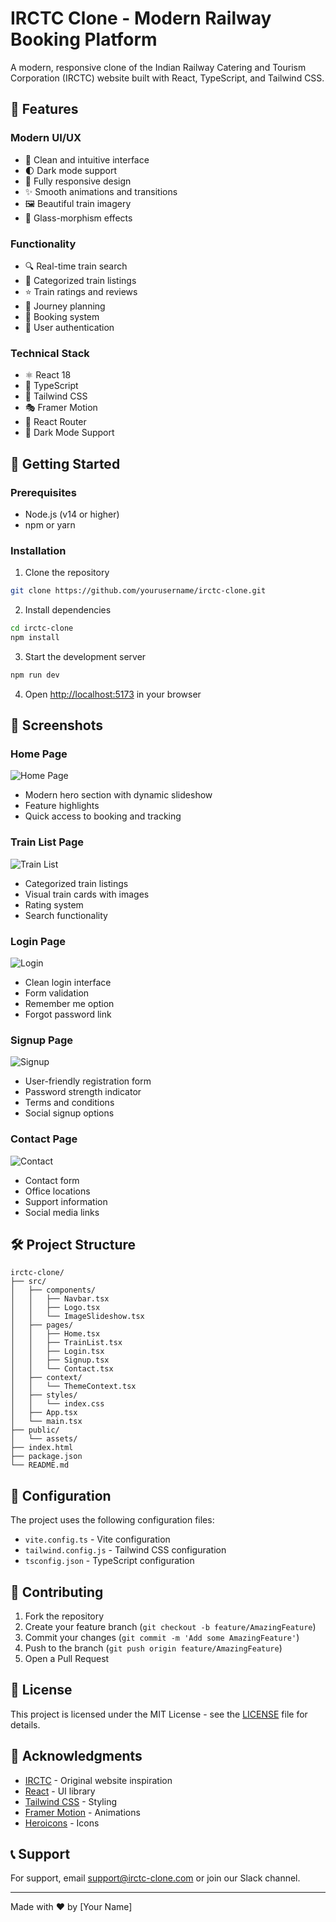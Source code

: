 # IRCTC Clone - Modern Railway Booking Platform

A modern, responsive clone of the Indian Railway Catering and Tourism Corporation (IRCTC) website built with React, TypeScript, and Tailwind CSS.

## 🌟 Features

### Modern UI/UX
- 🎨 Clean and intuitive interface
- 🌓 Dark mode support
- 📱 Fully responsive design
- ✨ Smooth animations and transitions
- 🖼️ Beautiful train imagery
- 🎯 Glass-morphism effects

### Functionality
- 🔍 Real-time train search
- 🚂 Categorized train listings
- ⭐ Train ratings and reviews
- 📅 Journey planning
- 🎫 Booking system
- 👤 User authentication

### Technical Stack
- ⚛️ React 18
- 📘 TypeScript
- 🎨 Tailwind CSS
- 🎭 Framer Motion
- 🎯 React Router
- 🌙 Dark Mode Support

## 🚀 Getting Started

### Prerequisites
- Node.js (v14 or higher)
- npm or yarn

### Installation

1. Clone the repository
```bash
git clone https://github.com/yourusername/irctc-clone.git
```

2. Install dependencies
```bash
cd irctc-clone
npm install
```

3. Start the development server
```bash
npm run dev
```

4. Open [http://localhost:5173](http://localhost:5173) in your browser

## 📸 Screenshots

### Home Page
![Home Page](screenshots/home.png)
- Modern hero section with dynamic slideshow
- Feature highlights
- Quick access to booking and tracking

### Train List Page
![Train List](screenshots/train-list.png)
- Categorized train listings
- Visual train cards with images
- Rating system
- Search functionality

### Login Page
![Login](screenshots/login.png)
- Clean login interface
- Form validation
- Remember me option
- Forgot password link

### Signup Page
![Signup](screenshots/signup.png)
- User-friendly registration form
- Password strength indicator
- Terms and conditions
- Social signup options

### Contact Page
![Contact](screenshots/contact.png)
- Contact form
- Office locations
- Support information
- Social media links

## 🛠️ Project Structure

```
irctc-clone/
├── src/
│   ├── components/
│   │   ├── Navbar.tsx
│   │   ├── Logo.tsx
│   │   └── ImageSlideshow.tsx
│   ├── pages/
│   │   ├── Home.tsx
│   │   ├── TrainList.tsx
│   │   ├── Login.tsx
│   │   ├── Signup.tsx
│   │   └── Contact.tsx
│   ├── context/
│   │   └── ThemeContext.tsx
│   ├── styles/
│   │   └── index.css
│   ├── App.tsx
│   └── main.tsx
├── public/
│   └── assets/
├── index.html
├── package.json
└── README.md
```

## 🔧 Configuration

The project uses the following configuration files:
- `vite.config.ts` - Vite configuration
- `tailwind.config.js` - Tailwind CSS configuration
- `tsconfig.json` - TypeScript configuration

## 🤝 Contributing

1. Fork the repository
2. Create your feature branch (`git checkout -b feature/AmazingFeature`)
3. Commit your changes (`git commit -m 'Add some AmazingFeature'`)
4. Push to the branch (`git push origin feature/AmazingFeature`)
5. Open a Pull Request

## 📝 License

This project is licensed under the MIT License - see the [LICENSE](LICENSE) file for details.

## 🙏 Acknowledgments

- [IRCTC](https://www.irctc.co.in/) - Original website inspiration
- [React](https://reactjs.org/) - UI library
- [Tailwind CSS](https://tailwindcss.com/) - Styling
- [Framer Motion](https://www.framer.com/motion/) - Animations
- [Heroicons](https://heroicons.com/) - Icons

## 📞 Support

For support, email support@irctc-clone.com or join our Slack channel.

---

Made with ❤️ by [Your Name] 